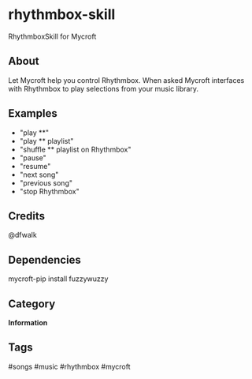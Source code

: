 # rhythmbox-skill
RhythmboxSkill for Mycroft
## About 
Let Mycroft help you control Rhythmbox. When asked Mycroft interfaces with Rhythmbox to play selections from your music library. 

## Examples 
* "play **"
* "play ** playlist"
* "shuffle ** playlist on Rhythmbox"
* "pause"
* "resume"
* "next song"
* "previous song"
* "stop Rhythmbox"

## Credits 
@dfwalk

## Dependencies
mycroft-pip install fuzzywuzzy

## Category
**Information**

## Tags
#songs
#music
#rhythmbox
#mycroft
